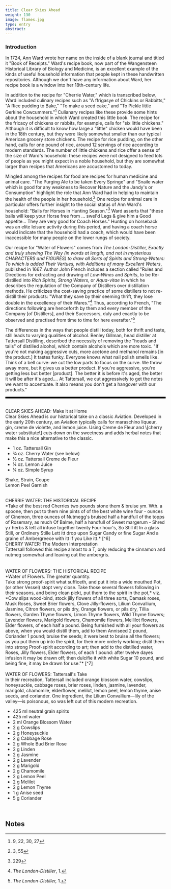 ```yaml
---
title: Clear Skies Ahead
weight: 130
image: flames.jpg
type: entry
abstract:
---
```


### Introduction

In 1724, Ann Ward wrote her name on the inside of a blank journal and titled it "Book of Receipts." Ward's recipe book, now part of the Wangensteen Historical Library of Biology and Medicine, is an excellent example of the kinds of useful household information that people kept in these handwritten repositories. Although we don't have any information about Ward, her recipe book is a window into her 18th-century life.

In addition to the recipe for "Cherrie Water," which is transcribed below, Ward included culinary recipes such as "A ffrigasye of Chickins or Rabbitts," "A Rice pudding to Bake," "To make a seed cake," and "To Pickle little Gerkine Cowcummers."[^1] Culianary recipes like these provide some hints about the household in which Ward created this little book. The recipe for the fricacy of chickens or rabbits, for example, calls for "six little chickens." Although it is difficult to know how large a "little" chicken would have been in the 18th century, but they were likely somewhat smaller than our typical American grocery store chickens. The recipe for rice pudding, on the other hand, calls for one pound of rice, around 12 servings of rice according to modern standards. The number of little chickens and rice offer a sense of the size of Ward's household: these recipes were not designed to feed lots of people as you might expect in a noble household, but they are somewhat larger than recipes that Americans are accustomed to today.

Mingled among the recipes for food are recipes for human medicine and animal care. "The Purging Ale to be taken Every Springe" and "Snaile water which is good for any weakness to Recover Nature and the Jandy's or Consumption" highlight the role that Ann Ward had in helping to maintain the health of the people in her household.[^2] One recipe for animal care in particular offers further insight to the social status of Ann Ward's household: "Balls for Horses in Hunting Season."[^3] Ward asserts that "these balls will keep your Horse free from ... swel'd Legs & give him a Good appetite... They are very good for Coach Horses." Hunting on horseback was an elite leisure activity during this period, and having a coach horse would indicate that the household had a coach, which would have been inaccessible for many people on the lower rungs of society.

Our recipe for "Water of Flowers" comes from *The London-Distiller, Exactly and truly shewing The Way (in words at length, and not in mysterious CHARACTERS and FIGURES) to draw all Sorts of Spirits and Strong-Waters: To which is added Their Vertues, with Additions of many Excellent Waters*, published in 1667. Author John French includes a section called "Rules and Directions for extracting and drawing of *Low-Wines* and *Spirits*, to be Re-distilled into *Rich Spirits, Strong Waters,* or *Aqua-vitae* in which he describes the regulation of the Company of Distillers over distillation methods. He criticizes the cost-saving practice of some distillers to not re-distill their products: "What they save by their seeming thrift, they lose double in the excellency of their Wares."[^4] Thus, according to French, "The directions following are henceforth by them and every member of the Company \[of Distillers\], and their Successors, duly and exactly to be observed and practised from time to time for here everafter."[^5]

The differences in the ways that people distill today, both for thrift and taste, still leads to varying qualities of alcohol. Benley Gillman, head distiller at Tattersall Distilling, described the necessity of removing the "heads and tails" of distilled alcohol, which contain alcohols which are more toxic. "If you're not making aggressive cuts, more acetone and methanol remains \[in the product.\] It tastes funky. Everyone knows what nail polish smells like. Think of a bell curve: we cut the low parts to focus on the curve. We throw away more, but it gives us a better product. If you're aggressive, you're getting less but better \[product\]. The better it is before it's aged, the better it will be after it's aged.... At Tattersall, we cut aggressively to get the notes we want to accentuate. It also means you don't get a hangover with our products."

<hr style="border: 2px solid black;" />

<br>

<div class="boxed">
CLEAR SKIES AHEAD: Make it at Home
<br>
Clear Skies Ahead is our historical take on a classic Aviation. Developed in the early 20th century, an Aviation typically calls for maraschino liqueur, gin, creme de violette, and lemon juice. Using Creme de Fleur and \[cherry water substitute\] cuts down on the sweetness and adds herbal notes that make this a nice alternative to the classic.

- 1 oz. Tattersall Gin
- ¾ oz. Cherry Water (see below)
- ½ oz. Tattersall Creme de Fleur
- ¼ oz. Lemon Juice
- ¼ oz. Simple Syrup

Shake, Strain, Coupe
<br>
Lemon Peel Garnish
</div>
<br>
<span class="gray-text">
CHERRIE WATER: THE HISTORICAL RECIPE<br>
*Take of the best red Cherries two pounds stone them & bruise ym. Wth. a spoone, then put to them nine pints of of the best white wine four - ounces of Cinemon, three ounces of Nutmegg's bruised half a handfull of the topps of Rosemary, as much Of Balme, half a handfull of Sweet margerum - Shred y.r herbs & lett all infuse together twenty Four hour's, So Still itt In a glass Still, or Ordinery Stille Lett itt drop upon Sugar Candy or fine Sugar And a graine of Ambergreece with itt if you Like itt.*  [^6]
</span>

<br>
<div class="boxed">
CHERRY WATER: The Modern Interpretation
<br>
Tattersall followed this recipe almost to a T, only reducing the cinnamon and nutmeg somewhat and leaving out the ambergris.
</div>
<br>
<br>
<span class="gray-text">
WATER OF FLOWERS: THE HISTORICAL RECIPE
<br>
*Water of Flowers. The greater quantity.
<br>
Take strong proof-spirit what sufficeth, and put it into a wide mouthed Pot, (or other Vessel) stopt very close. Take those several flowers following in their seasons, and being clean pickt, put them to the spirit in the pot,* viz. *Cow slips wood-bind, stock jilly flowers of all three sorts, Damask roses, Musk Roses, Sweet Brier flowers, Clove Jilly-flowers, Lilium Convallium, Jasmine, Citron flowers, or pils dry, Orange flowers, or pils dry, Tillia flowers, Garden Thyme flowers, Limon Thyme flowers, Wild Thyme flowers; Lavender flowers, Marigold flowers, Chamomile flowers, Mellilot flowers, Elder flowers, of each half a pound. Being furnished with all your flowers as above, when you would distill them, add to them Anniseed 2 pound, Coriander 1 pound; bruise the seeds; it were best to bruise all the flowers; as you put them up into the spirit, for their more orderly working; distil them into strong Proof-spirit according to art; then add to the distilled water, Roses, Jilly flowers, Elder flowers, of each 1 pound: after twelve dayes infusion it may be drawn off; then dulcifie it with white Sugar 10 pound, and being fine, it may be drawn for use."* [^7]
<br>
</span>

<br>
<div class="boxed">
WATER OF FLOWERS: Tattersall's Take
<br>
In their recreation, Tattersall included orange blossom water, cowslips, honeysuckle, cabbage roses, brier roses, linden, jasmine, lavender, marigold, chamomile, elderflower, melilot, lemon peel, lemon thyme, anise seeds, and coriander. One ingredient, the Lilium Convallium—lily of the valley—is poisonous, so was left out of this modern recreation.

- 425 ml neutral grain spirits
- 425 ml water
- 2 ml Orange Blossom Water
- 2 g Cowslips
- 2 g Honeysuckle
- 2 g Cabbage Rose
- 2 g Whole Bud Brier Rose
- 2 g Linden
- 2 g Jasmine
- 2 g Lavender
- 2 g Marigold
- 2 g Chamomile
- 2 g Lemon Peel
- 2 g Melilot
- 2 g Lemon Thyme
- 1 g Anise seed
- 5 g Coriander
</div>
<br>

## Notes

[^1]: 9, 22, 30, 27

[^2]: 3, 55

[^3]: 229

[^4]: *The London-Distiller*, 1.

[^5]: *The London-Distiller,* 1.

[^6]: Ann Ward, *Book of receipts*, c. 1724. P. 53. Manuscript, Wangensteen Historical Library of Biology and Medicine. WZ260 W256b 1724. https://primo.lib.umn.edu/primo-explore/fulldisplay?docid=UMN_ALMA21475285030001701&context=L&vid=TWINCITIES&search_scope=wangensteen&tab=default_tab&lang=en_US)

[^7]: *The London Distiller*. London : Printed by E. Cotes, for Thomas Williams, 1667. p. 22. Courtesy of the Wangensteen Historical Library of Biology and Medicine. https://primo.lib.umn.edu/primo-explore/fulldisplay?docid=UMN_ALMA21337551290001701&context=L&vid=TWINCITIES&search_scope=wangensteen&tab=default_tab&lang=en_US)
